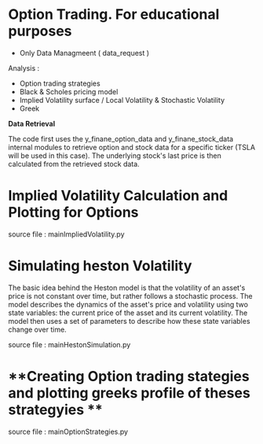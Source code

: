 # Option Trading. For educational purposes
- Only Data Managmeent ( data_request ) 

Analysis : 

- Option trading strategies 
- Black & Scholes pricing model
- Implied Volatility surface / Local Volatility & Stochastic Volatility
- Greek 



**Data Retrieval**

The code first uses the y_finane_option_data and y_finane_stock_data internal modules to retrieve option and stock data for a
specific ticker (TSLA will be used in this case). The underlying stock's last price
is then calculated from the retrieved stock data.

# **Implied Volatility Calculation and Plotting for Options**

source file : mainImpliedVolatility.py

# **Simulating heston Volatility**
The basic idea behind the Heston model is that the volatility of an asset's price is not constant over time, but rather follows a stochastic process. The model describes the dynamics of the asset's price and volatility using two state variables: the current price of the asset and its current volatility. The model then uses a set of parameters to describe how these state variables change over time.

source file : mainHestonSimulation.py

# **Creating Option trading stategies and plotting greeks profile of theses strategyies **

source file : mainOptionStrategies.py

